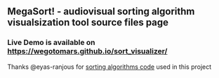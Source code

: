 ## MegaSort! - audiovisual sorting algorithm visualsization tool source files page
### Live Demo is available on https://wegotomars.github.io/sort_visualizer/
Thanks @eyas-ranjous for [sorting algorithms code](https://github.com/eyas-ranjous/sort-algorithms-js) used in this project
